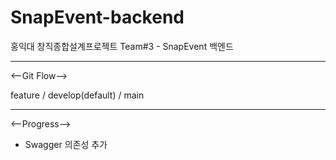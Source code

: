 # SnapEvent-backend
홍익대 창직종합설계프로젝트 Team#3 - SnapEvent 백엔드

---
<--Git Flow-->

feature / develop(default) / main

---
<--Progress-->

- Swagger 의존성 추가
